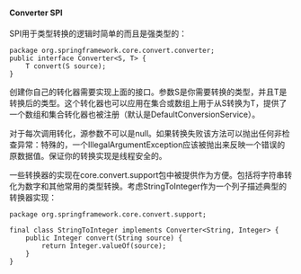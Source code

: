 #### Converter SPI

SPI用于类型转换的逻辑时简单的而且是强类型的：

```
package org.springframework.core.convert.converter;
public interface Converter<S, T> {
    T convert(S source);
}
```

创建你自己的转化器需要实现上面的接口。参数S是你需要转换的类型，并且T是转换后的类型。这个转化器也可以应用在集合或数组上用于从S转换为T，提供了一个数组和集合转化器也被注册（默认是DefaultConversionService）。

对于每次调用转化，源参数不可以是null。如果转换失败该方法可以抛出任何非检查异常：特殊的，一个IllegalArgumentException应该被抛出来反映一个错误的原数据值。保证你的转换实现是线程安全的。

一些转换器的实现在core.convert.support包中被提供作为方便。包括将字符串转化为数字和其他常用的类型转换。考虑StringToInteger作为一个列子描述典型的转换器实现：

```
package org.springframework.core.convert.support;

final class StringToInteger implements Converter<String, Integer> {
    public Integer convert(String source) {
        return Integer.valueOf(source);
    }
}
```


